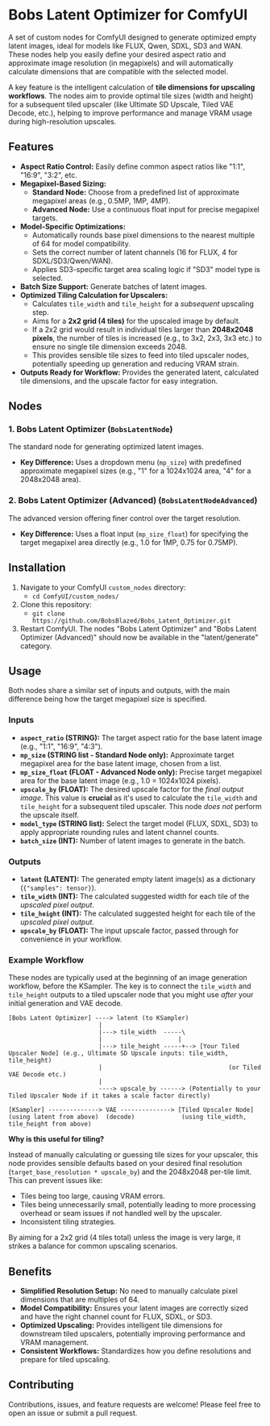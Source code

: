 # Bobs Latent Optimizer for ComfyUI

A set of custom nodes for ComfyUI designed to generate optimized empty latent images, ideal for models like FLUX, Qwen, SDXL, SD3 and WAN. These nodes help you easily define your desired aspect ratio and approximate image resolution (in megapixels) and will automatically calculate dimensions that are compatible with the selected model.

A key feature is the intelligent calculation of **tile dimensions for upscaling workflows**. The nodes aim to provide optimal tile sizes (width and height) for a subsequent tiled upscaler (like Ultimate SD Upscale, Tiled VAE Decode, etc.), helping to improve performance and manage VRAM usage during high-resolution upscales.

## Features

*   **Aspect Ratio Control:** Easily define common aspect ratios like "1:1", "16:9", "3:2", etc.
*   **Megapixel-Based Sizing:**
    *   **Standard Node:** Choose from a predefined list of approximate megapixel areas (e.g., 0.5MP, 1MP, 4MP).
    *   **Advanced Node:** Use a continuous float input for precise megapixel targets.
*   **Model-Specific Optimizations:**
    *   Automatically rounds base pixel dimensions to the nearest multiple of 64 for model compatibility.
    *   Sets the correct number of latent channels (16 for FLUX, 4 for SDXL/SD3/Qwen/WAN).
    *   Applies SD3-specific target area scaling logic if "SD3" model type is selected.
*   **Batch Size Support:** Generate batches of latent images.
*   **Optimized Tiling Calculation for Upscalers:**
    *   Calculates `tile_width` and `tile_height` for a *subsequent* upscaling step.
    *   Aims for a **2x2 grid (4 tiles)** for the upscaled image by default.
    *   If a 2x2 grid would result in individual tiles larger than **2048x2048 pixels**, the number of tiles is increased (e.g., to 3x2, 2x3, 3x3 etc.) to ensure no single tile dimension exceeds 2048.
    *   This provides sensible tile sizes to feed into tiled upscaler nodes, potentially speeding up generation and reducing VRAM strain.
*   **Outputs Ready for Workflow:** Provides the generated latent, calculated tile dimensions, and the upscale factor for easy integration.

## Nodes

### 1. Bobs Latent Optimizer (`BobsLatentNode`)

The standard node for generating optimized latent images.

*   **Key Difference:** Uses a dropdown menu (`mp_size`) with predefined approximate megapixel sizes (e.g., "1" for a 1024x1024 area, "4" for a 2048x2048 area).

### 2. Bobs Latent Optimizer (Advanced) (`BobsLatentNodeAdvanced`)

The advanced version offering finer control over the target resolution.

*   **Key Difference:** Uses a float input (`mp_size_float`) for specifying the target megapixel area directly (e.g., 1.0 for 1MP, 0.75 for 0.75MP).

## Installation

1.  Navigate to your ComfyUI `custom_nodes` directory:
    *   `cd ComfyUI/custom_nodes/`
2.  Clone this repository:
    *   `git clone https://github.com/BobsBlazed/Bobs_Latent_Optimizer.git`
3.  Restart ComfyUI.
    The nodes "Bobs Latent Optimizer" and "Bobs Latent Optimizer (Advanced)" should now be available in the "latent/generate" category.

## Usage

Both nodes share a similar set of inputs and outputs, with the main difference being how the target megapixel size is specified.

### Inputs

*   **`aspect_ratio` (STRING):** The target aspect ratio for the base latent image (e.g., "1:1", "16:9", "4:3").
*   **`mp_size` (STRING list - Standard Node only):** Approximate target megapixel area for the base latent image, chosen from a list.
*   **`mp_size_float` (FLOAT - Advanced Node only):** Precise target megapixel area for the base latent image (e.g., 1.0 = 1024x1024 pixels).
*   **`upscale_by` (FLOAT):** The desired upscale factor for the *final output image*. This value is **crucial** as it's used to calculate the `tile_width` and `tile_height` for a subsequent tiled upscaler. This node *does not* perform the upscale itself.
*   **`model_type` (STRING list):** Select the target model (FLUX, SDXL, SD3) to apply appropriate rounding rules and latent channel counts.
*   **`batch_size` (INT):** Number of latent images to generate in the batch.

### Outputs

*   **`latent` (LATENT):** The generated empty latent image(s) as a dictionary (`{"samples": tensor}`).
*   **`tile_width` (INT):** The calculated suggested width for each tile of the *upscaled pixel output*.
*   **`tile_height` (INT):** The calculated suggested height for each tile of the *upscaled pixel output*.
*   **`upscale_by` (FLOAT):** The input upscale factor, passed through for convenience in your workflow.

### Example Workflow

These nodes are typically used at the beginning of an image generation workflow, before the KSampler. The key is to connect the `tile_width` and `tile_height` outputs to a tiled upscaler node that you might use *after* your initial generation and VAE decode.

```
[Bobs Latent Optimizer] ----> latent (to KSampler)
                         |
                         |---> tile_width  -----\
                         |                     |
                         |---> tile_height -----+--> [Your Tiled Upscaler Node] (e.g., Ultimate SD Upscale inputs: tile_width, tile_height)
                         |                                   (or Tiled VAE Decode etc.)
                         |
                         ----> upscale_by ------> (Potentially to your Tiled Upscaler Node if it takes a scale factor directly)

[KSampler] --------------> VAE --------------> [Tiled Upscaler Node]
(using latent from above)  (decode)             (using tile_width, tile_height from above)
```

**Why is this useful for tiling?**

Instead of manually calculating or guessing tile sizes for your upscaler, this node provides sensible defaults based on your desired final resolution (`target_base_resolution * upscale_by`) and the 2048x2048 per-tile limit. This can prevent issues like:
*   Tiles being too large, causing VRAM errors.
*   Tiles being unnecessarily small, potentially leading to more processing overhead or seam issues if not handled well by the upscaler.
*   Inconsistent tiling strategies.

By aiming for a 2x2 grid (4 tiles total) unless the image is very large, it strikes a balance for common upscaling scenarios.

## Benefits

*   **Simplified Resolution Setup:** No need to manually calculate pixel dimensions that are multiples of 64.
*   **Model Compatibility:** Ensures your latent images are correctly sized and have the right channel count for FLUX, SDXL, or SD3.
*   **Optimized Upscaling:** Provides intelligent tile dimensions for downstream tiled upscalers, potentially improving performance and VRAM management.
*   **Consistent Workflows:** Standardizes how you define resolutions and prepare for tiled upscaling.

## Contributing

Contributions, issues, and feature requests are welcome! Please feel free to open an issue or submit a pull request.

